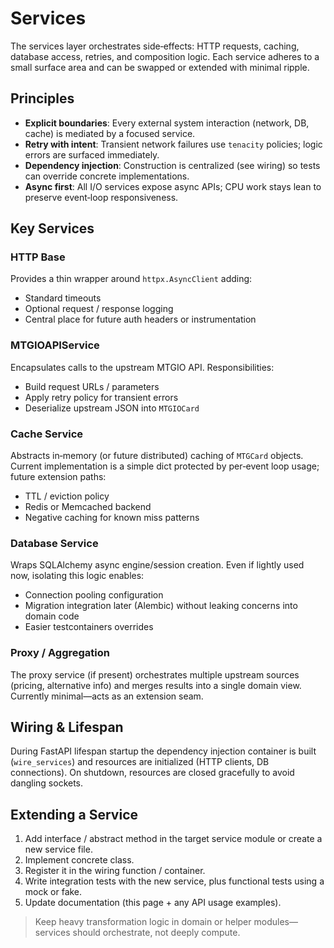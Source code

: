 # Services

The services layer orchestrates side‑effects: HTTP requests, caching, database access, retries, and composition logic. Each service adheres to a small surface area and can be swapped or extended with minimal ripple.

## Principles

- **Explicit boundaries**: Every external system interaction (network, DB, cache) is mediated by a focused service.
- **Retry with intent**: Transient network failures use `tenacity` policies; logic errors are surfaced immediately.
- **Dependency injection**: Construction is centralized (see wiring) so tests can override concrete implementations.
- **Async first**: All I/O services expose async APIs; CPU work stays lean to preserve event‑loop responsiveness.

## Key Services

### HTTP Base

Provides a thin wrapper around `httpx.AsyncClient` adding:

- Standard timeouts
- Optional request / response logging
- Central place for future auth headers or instrumentation

### MTGIOAPIService

Encapsulates calls to the upstream MTGIO API. Responsibilities:

- Build request URLs / parameters
- Apply retry policy for transient errors
- Deserialize upstream JSON into `MTGIOCard`

### Cache Service

Abstracts in‑memory (or future distributed) caching of `MTGCard` objects. Current implementation is a simple dict protected by per‑event loop usage; future extension paths:

- TTL / eviction policy
- Redis or Memcached backend
- Negative caching for known miss patterns

### Database Service

Wraps SQLAlchemy async engine/session creation. Even if lightly used now, isolating this logic enables:

- Connection pooling configuration
- Migration integration later (Alembic) without leaking concerns into domain code
- Easier testcontainers overrides

### Proxy / Aggregation

The proxy service (if present) orchestrates multiple upstream sources (pricing, alternative info) and merges results into a single domain view. Currently minimal—acts as an extension seam.

## Wiring & Lifespan

During FastAPI lifespan startup the dependency injection container is built (`wire_services`) and resources are initialized (HTTP clients, DB connections). On shutdown, resources are closed gracefully to avoid dangling sockets.

## Extending a Service

1. Add interface / abstract method in the target service module or create a new service file.
2. Implement concrete class.
3. Register it in the wiring function / container.
4. Write integration tests with the new service, plus functional tests using a mock or fake.
5. Update documentation (this page + any API usage examples).

> Keep heavy transformation logic in domain or helper modules—services should orchestrate, not deeply compute.
